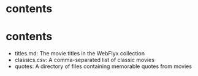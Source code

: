 # contents
# contents

* titles.md: The movie titles in the WebFlyx collection
* classics.csv: A comma-separated list of classic movies
* quotes: A directory of files containing memorable quotes from movies
